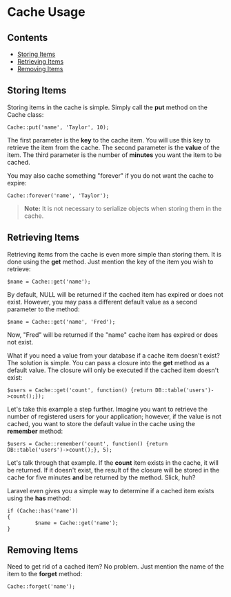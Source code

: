 # Cache Usage

## Contents

- [Storing Items](#put)
- [Retrieving Items](#get)
- [Removing Items](#forget)

<a name="put"></a>
## Storing Items

Storing items in the cache is simple. Simply call the **put** method on the Cache class:

	Cache::put('name', 'Taylor', 10);

The first parameter is the **key** to the cache item. You will use this key to retrieve the item from the cache. The second parameter is the **value** of the item. The third parameter is the number of **minutes** you want the item to be cached.

You may also cache something "forever" if you do not want the cache to expire:

	Cache::forever('name', 'Taylor');

> **Note:** It is not necessary to serialize objects when storing them in the cache.

<a name="get"></a>
## Retrieving Items

Retrieving items from the cache is even more simple than storing them. It is done using the **get** method. Just mention the key of the item you wish to retrieve:

	$name = Cache::get('name');

By default, NULL will be returned if the cached item has expired or does not exist. However, you may pass a different default value as a second parameter to the method:

	$name = Cache::get('name', 'Fred');

Now, "Fred" will be returned if the "name" cache item has expired or does not exist.

What if you need a value from your database if a cache item doesn't exist? The solution is simple. You can pass a closure into the **get** method as a default value. The closure will only be executed if the cached item doesn't exist:

	$users = Cache::get('count', function() {return DB::table('users')->count();});

Let's take this example a step further. Imagine you want to retrieve the number of registered users for your application; however, if the value is not cached, you want to store the default value in the cache using the **remember** method:

	$users = Cache::remember('count', function() {return DB::table('users')->count();}, 5);

Let's talk through that example. If the **count** item exists in the cache, it will be returned. If it doesn't exist, the result of the closure will be stored in the cache for five minutes **and** be returned by the method. Slick, huh?

Laravel even gives you a simple way to determine if a cached item exists using the **has** method:

	if (Cache::has('name'))
	{
			 $name = Cache::get('name');
	}

<a name="forget"></a>
## Removing Items

Need to get rid of a cached item? No problem. Just mention the name of the item to the **forget** method:

	Cache::forget('name');